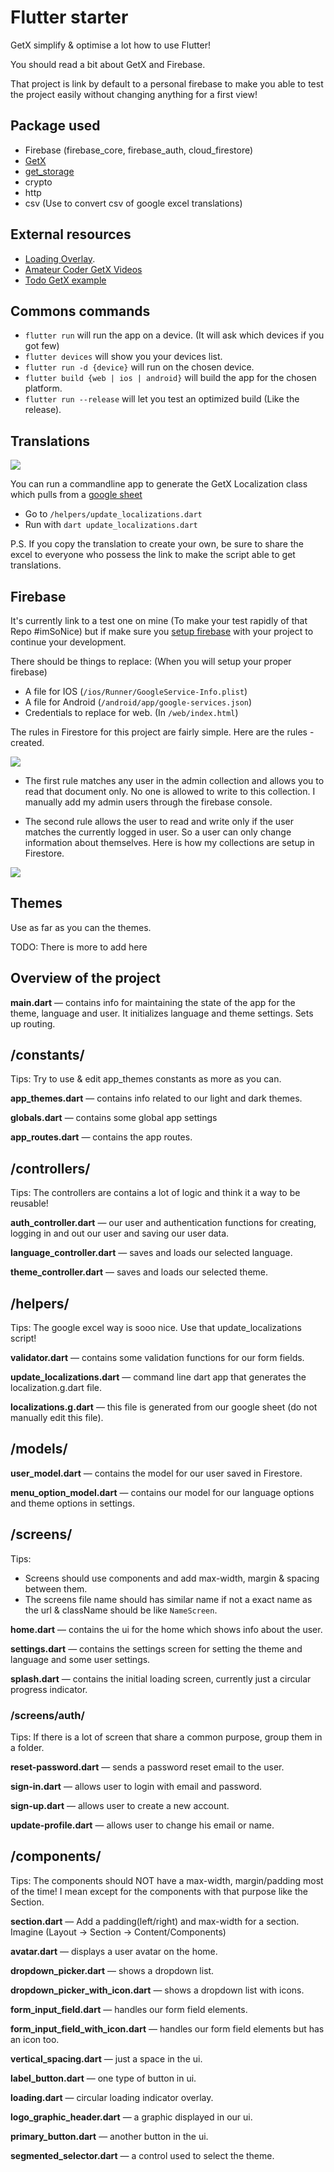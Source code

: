 # Flutter starter

GetX simplify & optimise a lot how to use Flutter!

You should read a bit about GetX and Firebase.

That project is link by default to a personal firebase to make you able to test the project easily without changing anything for a first view!

## Package used

- Firebase (firebase_core, firebase_auth, cloud_firestore)
- [GetX](https://github.com/jonataslaw/getx)
- [get_storage](https://github.com/jonataslaw/get_storage)
- crypto
- http
- csv (Use to convert csv of google excel translations)

## External resources

- [Loading Overlay](https://medium.com/@fayaz07/dont-kill-app-s-ui-thread-for-showing-loading-indicators-809e5a992230).
- [Amateur Coder GetX Videos](https://www.youtube.com/watch?v=CNpXbeI_slw)
- [Todo GetX example](https://medium.com/@loicgeek/flutter-how-to-create-a-todo-app-using-firebase-firestore-and-firebase-authentication-with-getx-89bdaacc6de6)

## Commons commands

- `flutter run` will run the app on a device. (It will ask which devices if you got few)
- `flutter devices` will show you your devices list.
- `flutter run -d {device}` will run on the chosen device.
- `flutter build {web | ios | android}` will build the app for the chosen platform.
- `flutter run --release` will let you test an optimized build (Like the release).

## Translations

![](https://cdn-images-1.medium.com/max/2000/0*9-A7El_nRDBz-ecK)

You can run a commandline app to generate the GetX Localization class which pulls from a [google sheet](https://docs.google.com/spreadsheets/d/1RXc2VeyhsIeFFx8z-GdfJkAGJgPounL_PixeeKczbTU/edit#gid=0)

- Go to `/helpers/update_localizations.dart`
- Run with `dart update_localizations.dart`

P.S. If you copy the translation to create your own, be sure to share the excel to everyone who possess the link to make the script able to get translations.

## Firebase

It's currently link to a test one on mine (To make your test rapidly of that Repo #imSoNice) but if make sure you [setup firebase](https://firebase.google.com/docs/flutter/setup?platform=android) with your project to continue your development.

There should be things to replace: (When you will setup your proper firebase)

- A file for IOS (`/ios/Runner/GoogleService-Info.plist`)
- A file for Android (`/android/app/google-services.json`)
- Credentials to replace for web. (In `/web/index.html`)

The rules in Firestore for this project are fairly simple. Here are the rules -created.

![](https://cdn-images-1.medium.com/max/2000/0*_lmwiYDofWZd0Kn0)

- The first rule matches any user in the admin collection and allows you to read that document only. No one is allowed to write to this collection. I manually add my admin users through the firebase console.

- The second rule allows the user to read and write only if the user matches the currently logged in user. So a user can only change information about themselves. Here is how my collections are setup in Firestore.

![](https://cdn-images-1.medium.com/max/2060/0*uFxZGvnPvviMebQ5)

## Themes

Use as far as you can the themes.

TODO: There is more to add here

## Overview of the project

**main.dart** — contains info for maintaining the state of the app for the theme, language and user. It initializes language and theme settings. Sets up routing.

## /constants/

Tips: Try to use & edit app_themes constants as more as you can.

**app_themes.dart** — contains info related to our light and dark themes.

**globals.dart** — contains some global app settings

**app_routes.dart** — contains the app routes.

## /controllers/

Tips: The controllers are contains a lot of logic and think it a way to be reusable!

**auth_controller.dart** — our user and authentication functions for creating, logging in and out our user and saving our user data.

**language_controller.dart** — saves and loads our selected language.

**theme_controller.dart** — saves and loads our selected theme.

## /helpers/

Tips: The google excel way is sooo nice. Use that update_localizations script!

**validator.dart** — contains some validation functions for our form fields.

**update_localizations.dart** — command line dart app that generates the localization.g.dart file.

**localizations.g.dart** — this file is generated from our google sheet (do not manually edit this file).

## /models/

**user_model.dart** — contains the model for our user saved in Firestore.

**menu_option_model.dart** — contains our model for our language options and theme options in settings.

## /screens/

Tips:

- Screens should use components and add max-width, margin & spacing between them.
- The screens file name should has similar name if not a exact name as the url & className should be like `NameScreen`.

**home.dart** — contains the ui for the home which shows info about the user.

**settings.dart** — contains the settings screen for setting the theme and language and some user settings.

**splash.dart** — contains the initial loading screen, currently just a circular progress indicator.

### /screens/auth/

Tips: If there is a lot of screen that share a common purpose, group them in a folder.

**reset-password.dart** — sends a password reset email to the user.

**sign-in.dart** — allows user to login with email and password.

**sign-up.dart** — allows user to create a new account.

**update-profile.dart** — allows user to change his email or name.

## /components/

Tips: The components should NOT have a max-width, margin/padding most of the time!
I mean except for the components with that purpose like the Section.

**section.dart** — Add a padding(left/right) and max-width for a section. Imagine (Layout -> Section -> Content/Components)

**avatar.dart** — displays a user avatar on the home.

**dropdown_picker.dart** — shows a dropdown list.

**dropdown_picker_with_icon.dart** — shows a dropdown list with icons.

**form_input_field.dart** — handles our form field elements.

**form_input_field_with_icon.dart** — handles our form field elements but has an icon too.

**vertical_spacing.dart** — just a space in the ui.

**label_button.dart** — one type of button in ui.

**loading.dart** — circular loading indicator overlay.

**logo_graphic_header.dart** — a graphic displayed in our ui.

**primary_button.dart** — another button in the ui.

**segmented_selector.dart** — a control used to select the theme.
